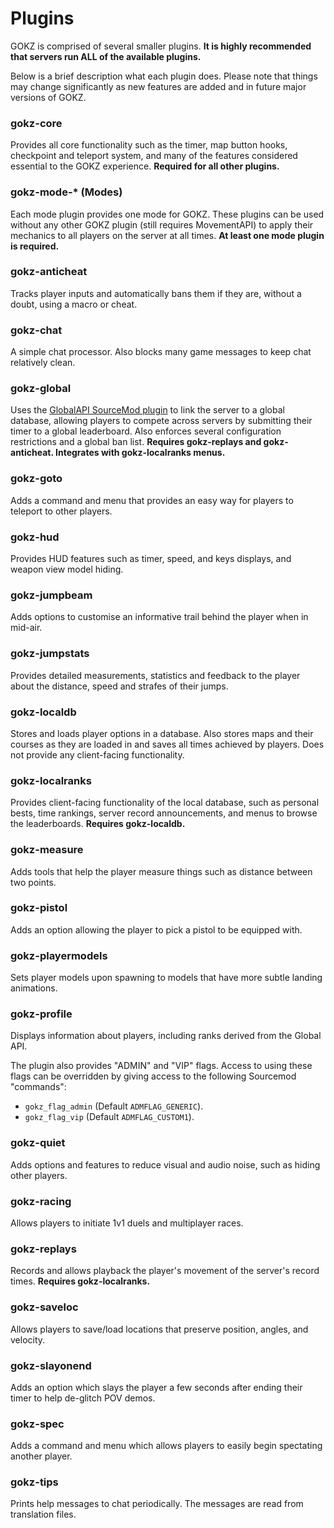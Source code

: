 # Plugins

GOKZ is comprised of several smaller plugins. **It is highly recommended that servers run ALL of the available plugins.**

Below is a brief description what each plugin does. Please note that things may change significantly as new features are added and in future major versions of GOKZ.

### gokz-core

Provides all core functionality such as the timer, map button hooks, checkpoint and teleport system, and many of the features considered essential to the GOKZ experience. **Required for all other plugins.**

### gokz-mode-* (Modes)

Each mode plugin provides one mode for GOKZ. These plugins can be used without any other GOKZ plugin (still requires MovementAPI) to apply their mechanics to all players on the server at all times. **At least one mode plugin is required.**

### gokz-anticheat

Tracks player inputs and automatically bans them if they are, without a doubt, using a macro or cheat.

### gokz-chat

A simple chat processor. Also blocks many game messages to keep chat relatively clean.

### gokz-global

Uses the [GlobalAPI SourceMod plugin](https://bitbucket.org/kztimerglobalteam/globalapi-smplugin) to link the server to a global database, allowing players to compete across servers by submitting their timer to a global leaderboard. Also enforces several configuration restrictions and a global ban list. **Requires gokz-replays and gokz-anticheat. Integrates with gokz-localranks menus.**

### gokz-goto

Adds a command and menu that provides an easy way for players to teleport to other players.

### gokz-hud

Provides HUD features such as timer, speed, and keys displays, and weapon view model hiding.

### gokz-jumpbeam

Adds options to customise an informative trail behind the player when in mid-air.

### gokz-jumpstats

Provides detailed measurements, statistics and feedback to the player about the distance, speed and strafes of their jumps.

### gokz-localdb
Stores and loads player options in a database. Also stores maps and their courses as they are loaded in and saves all times achieved by players. Does not provide any client-facing functionality.

### gokz-localranks

Provides client-facing functionality of the local database, such as personal bests, time rankings, server record announcements, and menus to browse the leaderboards. **Requires gokz-localdb.**

### gokz-measure

Adds tools that help the player measure things such as distance between two points.

### gokz-pistol

Adds an option allowing the player to pick a pistol to be equipped with.

### gokz-playermodels

Sets player models upon spawning to models that have more subtle landing animations.

### gokz-profile

Displays information about players, including ranks derived from the Global API.

The plugin also provides "ADMIN" and "VIP" flags. Access to using these flags can be overridden by giving access to the following Sourcemod "commands":

* `gokz_flag_admin` (Default `ADMFLAG_GENERIC`).
* `gokz_flag_vip` (Default `ADMFLAG_CUSTOM1`).

### gokz-quiet

Adds options and features to reduce visual and audio noise, such as hiding other players.

### gokz-racing

Allows players to initiate 1v1 duels and multiplayer races.

### gokz-replays

Records and allows playback the player's movement of the server's record times. **Requires gokz-localranks.**

### gokz-saveloc

Allows players to save/load locations that preserve position, angles, and velocity.

### gokz-slayonend

Adds an option which slays the player a few seconds after ending their timer to help de-glitch POV demos.

### gokz-spec

Adds a command and menu which allows players to easily begin spectating another player.

### gokz-tips

Prints help messages to chat periodically. The messages are read from translation files.
